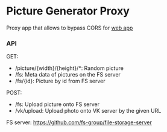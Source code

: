 # Picture Generator Proxy

Proxy app that allows to bypass CORS for [web app](https://github.com/KirillSmirnow/picture-generator)

### API

GET:
* /picture/{width}/{height}/\*: Random picture
* /fs: Meta data of pictures on the FS server
* /fs/{id}: Picture by id from FS server

POST:
* /fs: Upload picture onto FS server
* /vk/upload: Upload photo onto VK server by the given URL

FS server: https://github.com/fs-group/file-storage-server
